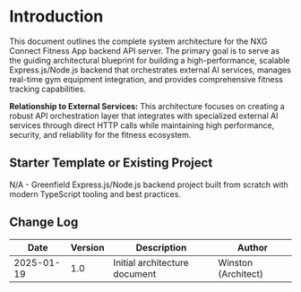 # Introduction

This document outlines the complete system architecture for the NXG Connect Fitness App backend API server. The primary goal is to serve as the guiding architectural blueprint for building a high-performance, scalable Express.js/Node.js backend that orchestrates external AI services, manages real-time gym equipment integration, and provides comprehensive fitness tracking capabilities.

**Relationship to External Services:**
This architecture focuses on creating a robust API orchestration layer that integrates with specialized external AI services through direct HTTP calls while maintaining high performance, security, and reliability for the fitness ecosystem.

## Starter Template or Existing Project
N/A - Greenfield Express.js/Node.js backend project built from scratch with modern TypeScript tooling and best practices.

## Change Log

| Date | Version | Description | Author |
|------|---------|-------------|--------|
| 2025-01-19 | 1.0 | Initial architecture document | Winston (Architect) |
